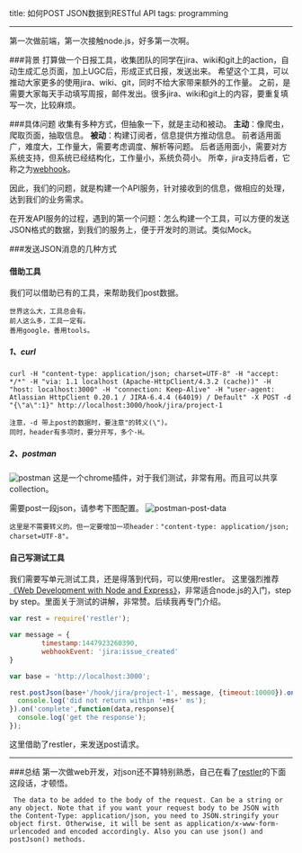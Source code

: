 ﻿title: 如何POST JSON数据到RESTful API
tags: programming

---

第一次做前端，第一次接触node.js，好多第一次啊。

###背景
打算做一个日报工具，收集团队的同学在jira、wiki和git上的action，自动生成汇总页面，加上UGC后，形成正式日报，发送出来。
希望这个工具，可以推动大家更多的使用jira、wiki、git，同时不给大家带来额外的工作量。
之前，是需要大家每天手动填写周报，邮件发出。很多jira、wiki和git上的内容，要重复填写一次，比较麻烦。

###具体问题
收集有多种方式，但抽象一下，就是主动和被动。
**主动**：像爬虫，爬取页面，抽取信息。
**被动**：构建订阅者，信息提供方推动信息。
前者适用面广，难度大，工作量大，需要考虑调度、解析等问题。
后者适用面小，需要对方系统支持，但系统已经结构化，工作量小，系统负荷小。
所幸，jira支持后者，它称之为[webhook][1]。

因此，我们的问题，就是构建一个API服务，针对接收到的信息，做相应的处理，达到我们的业务需求。

在开发API服务的过程，遇到的第一个问题：怎么构建一个工具，可以方便的发送JSON格式的数据，到我们的服务上，便于开发时的测试。类似Mock。

###发送JSON消息的几种方式 
#### 借助工具
我们可以借助已有的工具，来帮助我们post数据。
``` plain
世界这么大，工具总会有。
前人这么多，工具一定有。
善用google，善用tools。
```

##### 1、curl
```shell
curl -H "content-type: application/json; charset=UTF-8" -H "accept: */*" -H "via: 1.1 localhost (Apache-HttpClient/4.3.2 (cache))" -H "host: localhost:3000" -H "connection: Keep-Alive" -H "user-agent: Atlassian HttpClient 0.20.1 / JIRA-6.4.4 (64019) / Default" -X POST -d "{\"a\":1}" http://localhost:3000/hook/jira/project-1
```
``` plain
注意，-d 带上post的数据时，要注意"的转义(\")。
同时，header有多项时，要分开写，多个-H。
```

##### 2、postman
![postman](http://7xo1mp.com1.z0.glb.clouddn.com/postman.png)
这是一个chrome插件，对于我们测试，非常有用。而且可以共享collection。

需要post一段json，请参考下图配置。
![postman-post-data](http://7xo1mp.com1.z0.glb.clouddn.com/postman_post_data.png)
``` plain
这里是不需要转义的。但一定要增加一项header："content-type: application/json; charset=UTF-8"。
```

#### 自己写测试工具
我们需要写单元测试工具，还是得落到代码，可以使用restler。
这里强烈推荐[《Web Development with Node and Express》][3]，非常适合node.js的入门，step by step。里面关于测试的讲解，非常赞。后续我再专门介绍。
```javascript
var rest = require('restler');

var message = {
        timestamp:1447923260390,
        webhookEvent: 'jira:issue_created'
}

var base = 'http://localhost:3000';

rest.postJson(base+'/hook/jira/project-1', message, {timeout:10000}).on('timeout', function(ms){
  console.log('did not return within '+ms+' ms');
}).on('complete',function(data,response){
  console.log('get the response');
});
```
这里借助了restler，来发送post请求。

---

###总结
第一次做web开发，对json还不算特别熟悉，自己在看了[restler][2]的下面这段话，才顿悟。
``` plain
 The data to be added to the body of the request. Can be a string or any object. Note that if you want your request body to be JSON with the Content-Type: application/json, you need to JSON.stringify your object first. Otherwise, it will be sent as application/x-www-form-urlencoded and encoded accordingly. Also you can use json() and postJson() methods.
```

[1]: https://developer.atlassian.com/jiradev/jira-apis/webhooks
[2]: https://github.com/danwrong/restler
[3]: http://shop.oreilly.com/product/0636920032977.do






